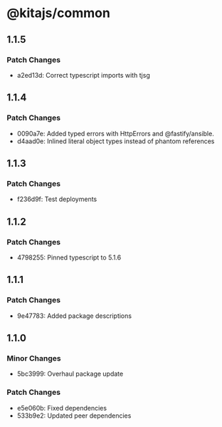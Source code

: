 # @kitajs/common

## 1.1.5

### Patch Changes

- a2ed13d: Correct typescript imports with tjsg

## 1.1.4

### Patch Changes

- 0090a7e: Added typed errors with HttpErrors and @fastify/ansible.
- d4aad0e: Inlined literal object types instead of phantom references

## 1.1.3

### Patch Changes

- f236d9f: Test deployments

## 1.1.2

### Patch Changes

- 4798255: Pinned typescript to 5.1.6

## 1.1.1

### Patch Changes

- 9e47783: Added package descriptions

## 1.1.0

### Minor Changes

- 5bc3999: Overhaul package update

### Patch Changes

- e5e060b: Fixed dependencies
- 533b9e2: Updated peer dependencies
